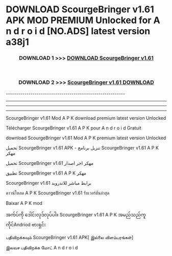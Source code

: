 # DOWNLOAD ScourgeBringer v1.61  APK MOD PREMIUM Unlocked for A n d r o i d [NO.ADS] latest version a38j1 



<div align="center">

<h3>DOWNLOAD 1 >>> <a href="https://getmod2.web.app/?judul=ScourgeBringer v1.61 ">DOWNLOAD ScourgeBringer v1.61 </a></h3><br>

<h3>DOWNLOAD 2 >>> <a href="https://getmod2.web.app/?judul=ScourgeBringer v1.61 ">ScourgeBringer v1.61  DOWNLOAD </a></h3>

</div>
----------------------------------------------------------

----------------------------------------------------------

----------------------------------------------------------

----------------------------------------------------------

ScourgeBringer v1.61  Mod A P K download premium latest version Unlocked

Télécharger ScourgeBringer v1.61  A P K pour A n d r o i d Gratuit

download ScourgeBringer v1.61  Mod A P K premium latest version Unlocked

تحميل ScourgeBringer v1.61  APK - تنزيل برنامج ScourgeBringer v1.61  A P K مهكر

تحميل ScourgeBringer v1.61  مهكر اخر اصدار

تطبيق ScourgeBringer v1.61  A P K مهكر

ScourgeBringer v1.61  برابط مباشر للاندرويد

ดาวน์โหลด A P K ScourgeBringer v1.61  รับเวอร์ชันล่าสุด

Baixar A P K mod

အက်ပ်ကို ဒေါင်းလုဒ်လုပ်ပါ။ ScourgeBringer v1.61  A P K အမည်သည်ကူကိုင်Andriod ဗားရှင်း

பதிவிறக்கவும் ScourgeBringer v1.61  APK[ இல்லை விளம்பரங்கள்] 
 
இலவச பதிவிறக்க மோட் A n d r o i d



